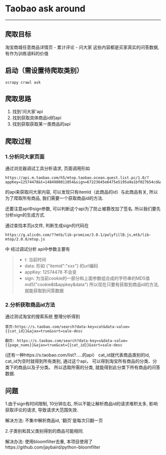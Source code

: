 # Taobao ask around

------

## 爬取目标
淘宝商城任意商品详情页 - 累计评论 - 问大家
这些内容都是买家真实的问答数据, 有作为训练语料的价值


## 启动（需设置待爬取类别）
```
scrapy crawl ask
```
## 爬取思路
1. 找到'问大家'api
2. 找到获取具体商品id的api
3. 找到获取获取某一类商品的api


## 爬取过程
### 1.分析问大家页面

通过浏览器调试工具分析请求, 页面调用形如
```
https://api.m.taobao.com/h5/mtop.taobao.ocean.quest.list.pc/1.0/?appKey=12574478&t=1484980011054&sign=67223645e6475e5195a9a1bf027b54cd&api=mtop.taobao.ocean.quest.list.pc&v=1.0&type=jsonp&dataType=jsonp&callback=mtopjsonp2&data=%7B%22itemId%22%3A%22537229921586%22%7D
```
的api来获取问大家内容, 可以发现只有itemId（此商品的id）与此商品有关, 所以为了爬取所有商品, 我们需要一个获取商品id的方法.

还要注意api中sign参数, 可以判断这个api为了防止被篡改加了签名. 所以我们要先分析sign的生成方式.

通过查找本页js文件, 判断生成sign的代码在
```
https://g.alicdn.com/??mtb/lib-promise/3.0.1/polyfillB.js,mtb/lib-mtop/2.0.8/mtop.js
```
中
经过调试分析 api中参数主要有

> * t: 当前时间
> * data: 形如 {"itemid":"xxx"} 的url编码
> * appKey: 12574478 不会变
> * sign: 为当前cookie的一部分和上面参数组合成的字符串的MD5值 md5("cookie&t&appkey&data")
所以现在只要有获取到商品id的方法, 就能获取到问答数据




### 2.分析获取商品id方法
通过测试淘宝的搜索系统
整理分析得到
```
首页:https://s.taobao.com/search?data-key=cat&data-value={{cat_id}}&ajax=true&sort=sale-desc

翻页: https://s.taobao.com/search?data-key=s&data-value={{page_nums}}&ajax=true&cat={{cat_id}}&sort=sale-desc
```
(还有一种https://s.taobao.com/list?.....的api）
cat_id就代表商品类别的id, cat_id为空时就得到所有类别, 通过这个api， 可以得到淘宝所有商品的分类、分类下的商品以及子分类。
所以选取所需的分类, 就能得到此分类下所有商品的问答数据.


## 问题
1.由于sign有时间限制, 10分钟左右, 所以不能让解析商品id的请求堆积太多, 影响获取评论的请求, 导致请求大范围失效.

解决方法: 不集中解析商品id, '翻页'是每次只翻一页

2.子类别和其父类别得到的商品可能相同.

解决办法: 使用bloomfilter去重, 本项目使用了https://github.com/jaybaird/python-bloomfilter
